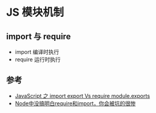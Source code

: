 # JS 模块机制

## import 与 require

- import 编译时执行
- require 运行时执行

## 参考
- [JavaScript 之 import export Vs require module.exports](https://www.jeffjade.com/2019/08/28/159-js-import-export-vs-require-module-exports/)
- [Node中没搞明白require和import，你会被坑的很惨](https://www.cnblogs.com/ExMan/p/6835147.html)

